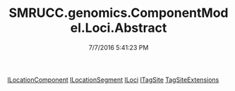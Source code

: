 ﻿---
title: SMRUCC.genomics.ComponentModel.Loci.Abstract
date: 7/7/2016 5:41:23 PM
---

[ILocationComponent](T-SMRUCC.genomics.ComponentModel.Loci.Abstract.ILocationComponent.html)
[ILocationSegment](T-SMRUCC.genomics.ComponentModel.Loci.Abstract.ILocationSegment.html)
[ILoci](T-SMRUCC.genomics.ComponentModel.Loci.Abstract.ILoci.html)
[ITagSite](T-SMRUCC.genomics.ComponentModel.Loci.Abstract.ITagSite.html)
[TagSiteExtensions](T-SMRUCC.genomics.ComponentModel.Loci.Abstract.TagSiteExtensions.html)
